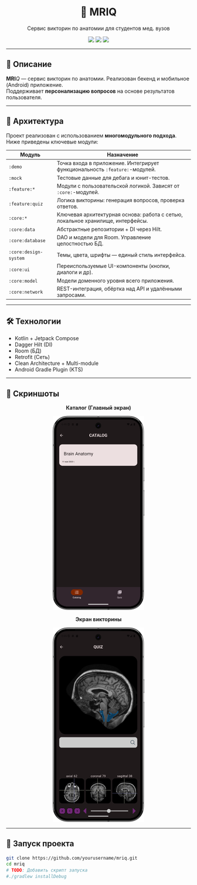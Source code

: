 <h1 align="center">🧠 MRIQ</h1>
<p align="center">Сервис  викторин по анатомии для студентов мед. вузов</p>

<p align="center">
  <img src="https://img.shields.io/badge/platform-Android-green?style=for-the-badge" />
  <img src="https://img.shields.io/badge/architecture-Multi--Module-blueviolet?style=for-the-badge" />
  <img src="https://img.shields.io/badge/state-In%20Development-orange?style=for-the-badge" />
</p>

---

## 📝 Описание

**MRI***Q* — сервис викторин по анатомии. Реализован бекенд и мобильное (Android) приложение.  
Поддерживает **персонализацию вопросов** на основе результатов пользователя.

---

## 🧩 Архитектура

Проект реализован с использованием **многомодульного подхода**. Ниже приведены ключевые модули:

| Модуль                | Назначение                                                                      |
|-----------------------|---------------------------------------------------------------------------------|
| `:demo`               | Точка входа в приложение. Интегрирует функциональность `:feature:`-модулей.     |
| `:mock`               | Тестовые данные для дебага и юнит-тестов.                                       |
| `:feature:*`          | Модули с пользовательской логикой. Зависят от `:core:`-модулей.                 |
| `:feature:quiz`       | Логика викторины: генерация вопросов, проверка ответов.                         |
| `:core:*`             | Ключевая архитектурная основа: работа с сетью, локальное хранилище, интерфейсы. |
| `:core:data`          | Абстрактные репозитории + DI через Hilt.                                        |
| `:core:database`      | DAO и модели для Room. Управление целостностью БД.                              |
| `:core:design-system` | Темы, цвета, шрифты — единый стиль интерфейса.                                  |
| `:core:ui`            | Переиспользуемые UI-компоненты (кнопки, диалоги и др).                          |
| `:core:model`         | Модели доменного уровня всего приложения.                                       |
| `:core:network`       | REST-интеграция, обёртка над API и удалёнными запросами.                        |

---

## 🛠️ Технологии

- Kotlin + Jetpack Compose
- Dagger Hilt (DI)
- Room (БД)
- Retrofit (Сеть)
- Clean Architecture + Multi-module
- Android Gradle Plugin (KTS)

---

## 📸 Скриншоты

<p align="center"><strong>Каталог (Главный экран)</strong></p>
<p align="center">
    <img src="screenshots/catalog.png" width="250"/>
</p>
<p align="center"><strong>Экран викторины</strong></p>
<p align="center">
    <img src="screenshots/quiz.png" width="250"/>
</p>

---

## 🚀 Запуск проекта

```bash
git clone https://github.com/yourusername/mriq.git
cd mriq
# TODO: Добавить скрипт запуска
#./gradlew installDebug
```